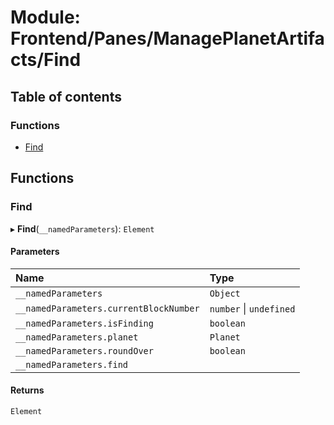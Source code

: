 # Module: Frontend/Panes/ManagePlanetArtifacts/Find

## Table of contents

### Functions

- [Find](Frontend_Panes_ManagePlanetArtifacts_Find.md#find)

## Functions

### Find

▸ **Find**(`__namedParameters`): `Element`

#### Parameters

| Name                                   | Type                    |
| :------------------------------------- | :---------------------- |
| `__namedParameters`                    | `Object`                |
| `__namedParameters.currentBlockNumber` | `number` \| `undefined` |
| `__namedParameters.isFinding`          | `boolean`               |
| `__namedParameters.planet`             | `Planet`                |
| `__namedParameters.roundOver`          | `boolean`               |
| `__namedParameters.find`               |                         |

#### Returns

`Element`

